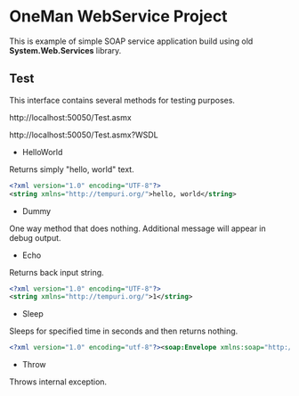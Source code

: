 OneMan WebService Project
=========================

This is example of simple SOAP service application build using old **System.Web.Services** library.

Test
----

This interface contains several methods for testing purposes.

http://localhost:50050/Test.asmx

http://localhost:50050/Test.asmx?WSDL


* HelloWorld

Returns simply "hello, world" text.

```xml
<?xml version="1.0" encoding="UTF-8"?>
<string xmlns="http://tempuri.org/">hello, world</string>
``` 

* Dummy 

One way method that does nothing. Additional message will appear in debug output. 

* Echo

Returns back input string.

```xml
<?xml version="1.0" encoding="UTF-8"?>
<string xmlns="http://tempuri.org/">1</string>
```

* Sleep 

Sleeps for specified time in seconds and then returns nothing.

```xml
<?xml version="1.0" encoding="utf-8"?><soap:Envelope xmlns:soap="http://schemas.xmlsoap.org/soap/envelope/" xmlns:xsi="http://www.w3.org/2001/XMLSchema-instance" xmlns:xsd="http://www.w3.org/2001/XMLSchema"><soap:Body><SleepResponse xmlns="http://tempuri.org/" /></soap:Body></soap:Envelope>
```

* Throw

Throws internal exception.
